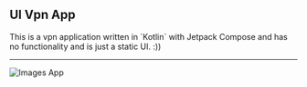## UI Vpn App

<p>This is a vpn application written in `Kotlin` with Jetpack Compose and has no functionality and is just a static UI. :))</p> 

---

![Images App](C:\Users\LENOVO.PIESC\AndroidStudioProjects\JCUIApp7\app\src\main\res\drawable\uiappvpn.PNG)